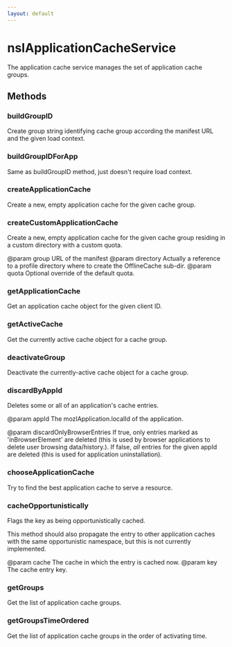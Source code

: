 ```yaml
---
layout: default
---
```


# nsIApplicationCacheService #

The application cache service manages the set of application cache
groups.


## Methods ##

### buildGroupID ###

Create group string identifying cache group according the manifest
URL and the given load context.


### buildGroupIDForApp ###

Same as buildGroupID method, just doesn't require load context.


### createApplicationCache ###

Create a new, empty application cache for the given cache
group.


### createCustomApplicationCache ###

Create a new, empty application cache for the given cache
group residing in a custom directory with a custom quota.

@param group
   URL of the manifest
@param directory
   Actually a reference to a profile directory where to
   create the OfflineCache sub-dir.
@param quota
   Optional override of the default quota.


### getApplicationCache ###

Get an application cache object for the given client ID.


### getActiveCache ###

Get the currently active cache object for a cache group.


### deactivateGroup ###

Deactivate the currently-active cache object for a cache group.


### discardByAppId ###

Deletes some or all of an application's cache entries.  

@param appId
   The mozIApplication.localId of the application.

@param discardOnlyBrowserEntries 
   If true, only entries marked as 'inBrowserElement' are deleted 
   (this is used by browser applications to delete user browsing 
   data/history.).  If false, *all* entries for the given appId are
   deleted (this is used for application uninstallation).


### chooseApplicationCache ###

Try to find the best application cache to serve a resource.


### cacheOpportunistically ###

Flags the key as being opportunistically cached.

This method should also propagate the entry to other
application caches with the same opportunistic namespace, but
this is not currently implemented.

@param cache
       The cache in which the entry is cached now.
@param key
       The cache entry key.


### getGroups ###

Get the list of application cache groups.


### getGroupsTimeOrdered ###

Get the list of application cache groups in the order of
activating time.


